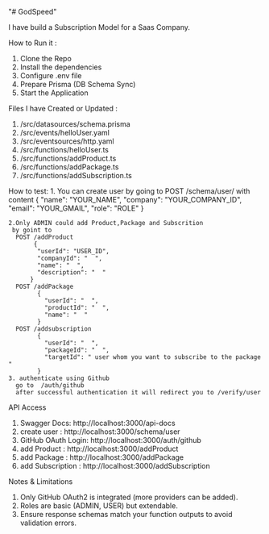 "# GodSpeed" 

I have build a Subscription Model for a Saas Company.

How to Run it :

  1. Clone the Repo
  2. Install the dependencies
  3. Configure .env file
  4. Prepare Prisma (DB Schema Sync)
  5. Start the Application

Files I have Created or Updated :
  1. /src/datasources/schema.prisma
  2. /src/events/helloUser.yaml
  3. /src/eventsources/http.yaml
  4. /src/functions/helloUser.ts
  5. /src/functions/addProduct.ts
  6. /src/functions/addPackage.ts
  7. /src/functions/addSubscription.ts

How to test:
    1. You can create user by going to POST /schema/user/ with content
        {
          "name": "YOUR_NAME",
          "company": "YOUR_COMPANY_ID",
          "email": "YOUR_GMAIL",
          "role": "ROLE"
        }
    
    2.Only ADMIN could add Product,Package and Subscrition
     by goint to 
      POST /addProduct 
           {
            "userId": "USER_ID",
            "companyId": "  ",
            "name": "  ",
            "description": "  "
          }
      POST /addPackage
            {
              "userId": "  ",
              "productId": "  ",
              "name": "  "
            }
      POST /addsubscription
            {
              "userId": "  ",
              "packageId": "  ",
              "targetId": " user whom you want to subscribe to the package "
            }
    3. authenticate using Github
      go to  /auth/github  
      after successful authentication it will redirect you to /verify/user

  
API Access
  1. Swagger Docs: http://localhost:3000/api-docs
  2. create user : http://localhost:3000/schema/user
  3. GitHub OAuth Login: http://localhost:3000/auth/github
  4. add Product : http://localhost:3000/addProduct
  5. add Package : http://localhost:3000/addPackage
  6. add Subscription : http://localhost:3000/addSubscription

Notes & Limitations

  1. Only GitHub OAuth2 is integrated (more providers can be added).
  2. Roles are basic (ADMIN, USER) but extendable.
  3. Ensure response schemas match your function outputs to avoid validation errors.
